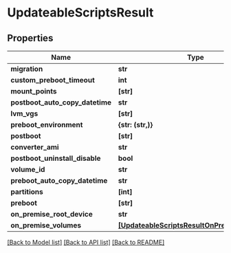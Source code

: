 # UpdateableScriptsResult

## Properties
Name | Type | Description | Notes
------------ | ------------- | ------------- | -------------
**migration** | **str** |  | [optional] 
**custom_preboot_timeout** | **int** |  | [optional] 
**mount_points** | **[str]** |  | [optional] 
**postboot_auto_copy_datetime** | **str** |  | [optional] 
**lvm_vgs** | **[str]** |  | [optional] 
**preboot_environment** | **{str: (str,)}** |  | [optional] 
**postboot** | **[str]** |  | [optional] 
**converter_ami** | **str** |  | [optional] 
**postboot_uninstall_disable** | **bool** |  | [optional] 
**volume_id** | **str** |  | [optional] 
**preboot_auto_copy_datetime** | **str** |  | [optional] 
**partitions** | **[int]** |  | [optional] 
**preboot** | **[str]** |  | [optional] 
**on_premise_root_device** | **str** |  | [optional] 
**on_premise_volumes** | [**[UpdateableScriptsResultOnPremiseVolumes]**](UpdateableScriptsResultOnPremiseVolumes.md) |  | [optional] 

[[Back to Model list]](../README.md#documentation-for-models) [[Back to API list]](../README.md#documentation-for-api-endpoints) [[Back to README]](../README.md)


